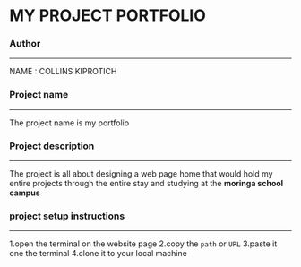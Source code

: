 
# MY PROJECT PORTFOLIO
### Author
----------
NAME : COLLINS KIPROTICH
### Project name
----------------
The project name is my portfolio
### Project description
-----------------------
The project is all about designing a web page home that would hold my entire
projects through the entire stay and studying at the **moringa school campus**
### project setup instructions
------------------------------
1.open the terminal on the website page
2.copy the `path` or `URL`
3.paste it one the terminal
4.clone it to your local machine

